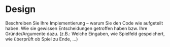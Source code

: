 # Design
Beschreiben Sie Ihre Implementierung – warum Sie den Code wie aufgeteilt haben. Wie
sie gewissen Entscheidungen getroffen haben bzw. Ihre Gründe/Argumente dazu. (z.B.: Welche
Eingaben, wie Spielfeld gespeichert, wie überprüft ob Spiel zu Ende, ...)
